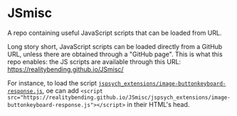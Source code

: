 # JSmisc

A repo containing useful JavaScript scripts that can be loaded from URL.


Long story short, JavaScript scripts can be loaded directly from a GitHub URL, unless there are obtained through a "GitHub page". This is what this repo enables: the JS scripts are available through this URL: https://realitybending.github.io/JSmisc/

For instance, to load the script [`jspsych_extensions/image-buttonkeyboard-response.js`](https://github.com/RealityBending/JSmisc/blob/main/jspsych_extensions/image-buttonkeyboard-response.js), oe can add `<script src="https://realitybending.github.io/JSmisc/jspsych_extensions/image-buttonkeyboard-response.js"></script>` in their HTML's head.